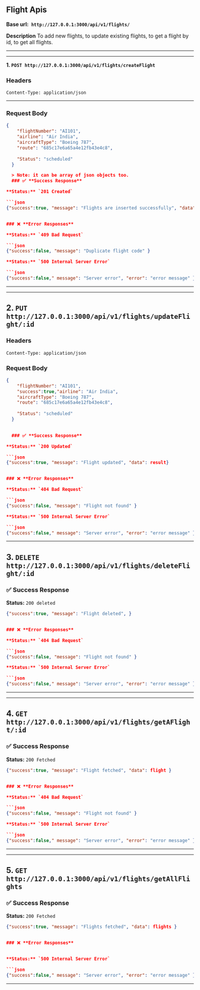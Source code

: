 ## **Flight Apis**

**Base url:` http://127.0.0.1:3000/api/v1/flights/`**

**Description**
To add new flights, to update existing flights, to get a flight by id, to get all flights.

---


---
**1. `POST http://127.0.0.1:3000/api/v1/flights/createFlight`**
###  **Headers**

```
Content-Type: application/json
```
---

###  **Request Body**

```json
{
    "flightNumber": "AI101",
    "airline": "Air India",
    "aircraftType": "Boeing 787",
    "route": "685c17e6a65a4e12fb43e4c8",
    
    "Status": "scheduled"
  }

  > Note: it can be array of json objects too.
  ### ✅ **Success Response**

**Status:** `201 Created`

```json
{"success":true, "message": "Flights are inserted successfully", "data": result}


### ❌ **Error Responses**

**Status:** `409 Bad Request`

```json
{"success":false, "message": "Duplicate flight code" }

**Status:** `500 Internal Server Error`

```json
{"success":false," message": "Server error", "error": "error message" }
```

---
---
**2. `PUT http://127.0.0.1:3000/api/v1/flights/updateFlight/:id`**
---
###  **Headers**

```
Content-Type: application/json
```
###  **Request Body**

```json
{
    "flightNumber": "AI101",
    "success":true,"airline": "Air India",
    "aircraftType": "Boeing 787",
    "route": "685c17e6a65a4e12fb43e4c8",
    
    "Status": "scheduled"
  }

 
  ### ✅ **Success Response**

**Status:** `200 Updated`

```json
{"success":true, "message": "Flight updated", "data": result}


### ❌ **Error Responses**

**Status:** `404 Bad Request`

```json
{"success":false, "message": "Flight not found" }

**Status:** `500 Internal Server Error`

```json
{"success":false," message": "Server error", "error": "error message" }
```

---
**3. `DELETE http://127.0.0.1:3000/api/v1/flights/deleteFlight/:id`**
---

 
  ### ✅ **Success Response**

**Status:** `200 deleted`

```json
{"success":true, "message": "Flight deleted", }


### ❌ **Error Responses**

**Status:** `404 Bad Request`

```json
{"success":false, "message": "Flight not found" }

**Status:** `500 Internal Server Error`

```json
{"success":false," message": "Server error", "error": "error message" }
```

---
---
**4. `GET http://127.0.0.1:3000/api/v1/flights/getAFlight/:id`**
---

 
  ### ✅ **Success Response**

**Status:** `200 Fetched`

```json
{"success":true, "message": "Flight fetched", "data": flight }


### ❌ **Error Responses**

**Status:** `404 Bad Request`

```json
{"success":false, "message": "Flight not found" }

**Status:** `500 Internal Server Error`

```json
{"success":false," message": "Server error", "error": "error message" }
```

---
---
**5. `GET http://127.0.0.1:3000/api/v1/flights/getAllFlights`**
---

 
  ### ✅ **Success Response**

**Status:** `200 Fetched`

```json
{"success":true, "message": "Flights fetched", "data": flights }


### ❌ **Error Responses**


**Status:** `500 Internal Server Error`

```json
{"success":false," message": "Server error", "error": "error message" }
```

---